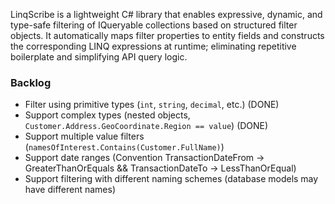 LinqScribe is a lightweight C# library that enables expressive, dynamic, and type-safe filtering of IQueryable<T> collections based on structured filter objects. 
It automatically maps filter properties to entity fields and constructs the corresponding LINQ expressions at runtime; eliminating repetitive boilerplate and simplifying API query logic.

### Backlog
- Filter using primitive types (`int`, `string`, `decimal`, etc.) (DONE)
- Support complex types (nested objects, `Customer.Address.GeoCoordinate.Region == value`) (DONE)
- Support multiple value filters (`namesOfInterest.Contains(Customer.FullName)`)
- Support date ranges (Convention TransactionDateFrom -> GreaterThanOrEquals && TransactionDateTo -> LessThanOrEqual)
- Support filtering with different naming schemes (database models may have different names)